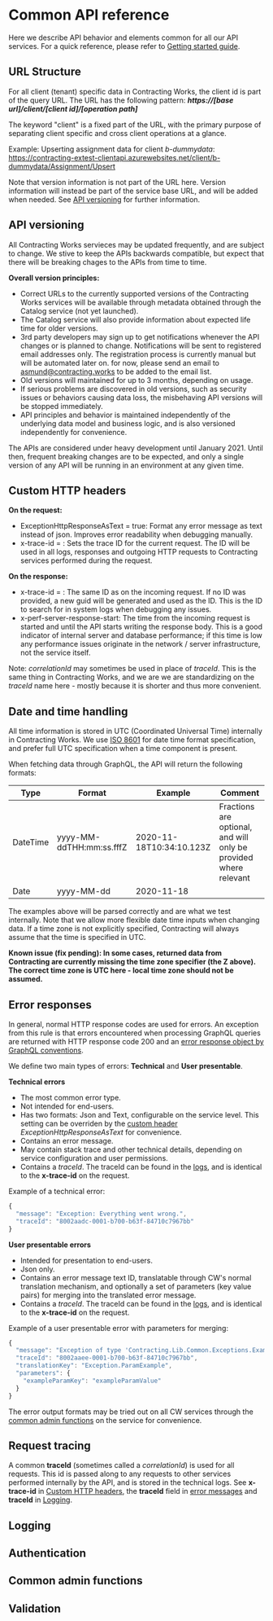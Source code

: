 # Common API reference

Here we describe API behavior and elements common for all our API services. For a quick reference, please refer to [Getting started guide](Getting%20started.md).


## URL Structure

For all client (tenant) specific data in Contracting Works, the client id is part of the query URL. The URL has the following pattern:
***https://[base url]/client/[client id]/[operation path]***

The keyword "client" is a fixed part of the URL, with the primary purpose of separating client specific and cross client operations at a glance.

Example: Upserting assignment data for client *b-dummydata*:
https://contracting-extest-clientapi.azurewebsites.net/client/b-dummydata/Assignment/Upsert

Note that version information is not part of the URL here. Version information will instead be part of the service base URL, and will be added when needed. See [API versioning](api_versioning) for further information.


## API versioning

All Contracting Works servieces may be updated frequently, and are subject to change. We stive to keep the APIs backwards compatible, but expect that there will be breaking chages to the APIs from time to time.

**Overall version principles:**
- Correct URLs to the currently supported versions of the Contracting Works services will be available through metadata obtained through the Catalog service (not yet launched).
- The Catalog service will also provide information about expected life time for older versions.
- 3rd party developers may sign up to get notifications whenever the API changes or is planned to change. Notifications will be sent to registered email addresses only. The registration process is currently manual but will be automated later on. for now, please send an email to asmund@contracting.works to be added to the email list.
- Old versions will maintained for up to 3 months, depending on usage.
- If serious problems are discovered in old versions, such as security issues or behaviors causing data loss, the misbehaving API versions will be stopped immediately. 
- API principles and behavior is maintained independently of the underlying data model and business logic, and is also versioned independently for convenience.

The APIs are considered under heavy development until January 2021. Until then, frequent breaking changes are to be expected, and only a single version of any API will be running in an environment at any given time.


## Custom HTTP headers

**On the request:**
  - ExceptionHttpResponseAsText = true: Format any error message as text instead of json. Improves error readability when debugging manually.
  - x-trace-id = <ID>: Sets the trace ID for the current request. The ID will be used in all logs, responses and outgoing HTTP requests to Contracting services performed during the request.

**On the response:**
  - x-trace-id = <ID>: The same ID as on the incoming request. If no ID was provided, a new guid will be generated and used as the ID. This is the ID to search for in system logs when debugging any issues.
  - x-perf-server-response-start: The time from the incoming request is started and until the API starts writing the response body. This is a good indicator of internal server and database performance; if this time is low any performance issues originate in the network / server infrastructure, not the service itself.

Note: *correlationId* may sometimes be used in place of *traceId*. This is the same thing in Contracting Works, and we are we are standardizing on the *traceId* name here - mostly because it is shorter and thus more convenient.


## Date and time handling

All time information is stored in UTC (Coordinated Universal Time) internally in Contracting Works. We use [ISO 8601](https://en.wikipedia.org/wiki/ISO_8601) for date time format specification, and prefer full UTC specification when a time component is present.

When fetching data through GraphQL, the API will return the following formats:

| Type     | Format                    | Example                  | Comment                                                          |
|----------|---------------------------|--------------------------|------------------------------------------------------------------|
| DateTime | yyyy-MM-ddTHH:mm:ss.fffZ  | 2020-11-18T10:34:10.123Z | Fractions are optional, and will only be provided where relevant |
| Date     | yyyy-MM-dd                | 2020-11-18               |                                                                  |

The examples above will be parsed correctly and are what we test internally. Note that we allow more flexible date time inputs when changing data. If a time zone is not explicitly specified, Contracting will always assume that the time is specified in UTC.

**Known issue (fix pending): In some cases, returned data from Contracting are currently missing the time zone specifier (the Z above). The correct time zone is UTC here - local time zone should not be assumed.**


## Error responses

In general, normal HTTP response codes are used for errors. An exception from this rule is that errors encountered when processing GraphQL queries are returned with HTTP response code 200 and an [error response object by GraphQL conventions](https://blog.graphqleditor.com/graphql-vs-rest-errors/).

We define two main types of errors: **Technical** and **User presentable**.

**Technical errors**

- The most common error type.
- Not intended for end-users.
- Has two formats: Json and Text, configurable on the service level. This setting can be overriden by the [custom header](#custom-headers) *ExceptionHttpResponseAsText* for convenience.
- Contains an error message.
- May contain stack trace and other technical details, depending on service configuration and user permissions.
- Contains a *traceId*. The traceId can be found in the [logs](#logging), and is identical to the **x-trace-id** on the request.

Example of a technical error:
```javascript
{
  "message": "Exception: Everything went wrong.",
  "traceId": "8002aadc-0001-b700-b63f-84710c7967bb"
}
```

**User presentable errors**

- Intended for presentation to end-users.
- Json only. 
- Contains an error message text ID, translatable through CW's normal translation mechanism, and optionally a set of parameters (key value pairs) for merging into the translated error message.
- Contains a *traceId*. The traceId can be found in the [logs](#logging), and is identical to the **x-trace-id** on the request.

Example of a user presentable error with parameters for merging:
```javascript
{
  "message": "Exception of type 'Contracting.Lib.Common.Exceptions.Example.ExampleDomainParamException' was thrown.",
  "traceId": "8002aaee-0001-b700-b63f-84710c7967bb",
  "translationKey": "Exception.ParamExample",
  "parameters": {
    "exampleParamKey": "exampleParamValue"
  }
}
```

The error output formats may be tried out on all CW services through the [common admin functions](common-admin-functions) on the service for convenience.


## Request tracing

A common **traceId** (sometimes called a *correlationId*) is used for all requests. This id is passed along to any requests to other services performed internally by the API, and is stored in the technical logs.
See **x-trace-id** in [Custom HTTP headers](#custom-http-headers), the **traceId** field in [error messages](#error-responses) and **traceId** in [Logging](#logging).


## Logging



## Authentication



## Common admin functions

## Validation